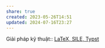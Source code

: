 ```yaml
---
share: true
created: 2023-05-26T14:51
updated: 2024-07-16T23:27
---
```

Giải pháp kỹ thuật:: [LaTeX, SILE, Typst](../Gi%E1%BA%A3i%20ph%C3%A1p%20k%E1%BB%B9%20thu%E1%BA%ADt/Nghi%C3%AAn%20c%E1%BB%A9u/LaTeX,%20SILE,%20Typst.md)
